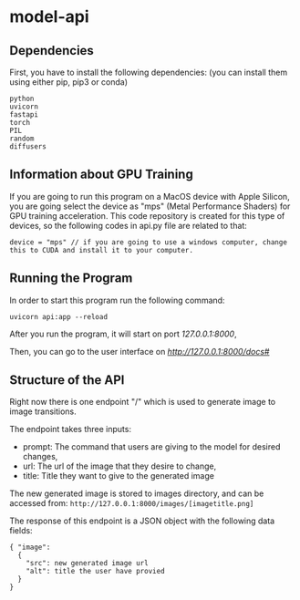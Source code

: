 # model-api

## Dependencies

First, you have to install the following dependencies: (you can install them using either pip, pip3 or conda)

````
python
uvicorn
fastapi
torch
PIL
random
diffusers
````

## Information about GPU Training

If you are going to run this program on a MacOS device with Apple Silicon, you are going select the device as "mps" (Metal Performance Shaders) for GPU training acceleration.
This code repository is created for this type of devices, so the following codes in api.py file are related to that:

````
device = "mps" // if you are going to use a windows computer, change this to CUDA and install it to your computer.
````

## Running the Program

In order to start this program run the following command:
````
uvicorn api:app --reload
````

After you run the program, it will start on port *127.0.0.1:8000*,

Then, you can go to the user interface on *http://127.0.0.1:8000/docs#*



## Structure of the API

Right now there is one endpoint "/" which is used to generate image to image transitions. 

The endpoint takes three inputs:
- prompt: The command that users are giving to the model for desired changes,
- url: The url of the image that they desire to change,
- title: Title they want to give to the generated image

The new generated image is stored to images directory, and can be accessed from: 
````http://127.0.0.1:8000/images/[imagetitle.png]````

The response of this endpoint is a JSON object with the following data fields:
````
{ "image": 
  {
    "src": new generated image url
    "alt": title the user have provied
  }
}
````


